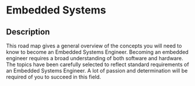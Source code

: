 # Embedded Systems

## Description

This road map gives a general overview of the concepts you will need to know to become an Embedded Systems Engineer. Becoming an embedded engineer requires a broad understanding of both software and hardware. The topics have been carefully selected to reflect standard requirements of an Embedded Systems Engineer. A lot of passion and determination will be required of you to succeed in this field.
